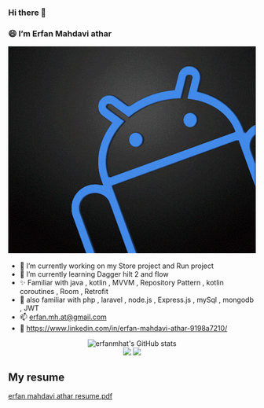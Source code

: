 ### Hi there 👋
### 😄 I’m Erfan Mahdavi athar

<p align="center">
<img src="./android.gif">
</img>
</p>

- 🔭 I’m currently working on my Store project and Run project
- 🌱 I’m currently learning Dagger hilt 2 and flow
- ✨ Familiar with java , kotlin , MVVM , Repository Pattern , kotlin coroutines , Room , Retrofit
- 🌟 also familiar with php , laravel , node.js , Express.js , mySql , mongodb , JWT
- 📫 erfan.mh.at@gmail.com
- 🎯 https://www.linkedin.com/in/erfan-mahdavi-athar-9198a7210/

<p align="center">
  <img src="https://github-readme-stats.vercel.app/api?username=erfanmhat&show_icons=true&include_all_commits=true&theme=monokai" alt="erfanmhat's GitHub stats" /><br />
  <img src="https://github-readme-streak-stats.herokuapp.com/?user=erfanmhat&theme=monokai"/>
  <img src="https://github-readme-stats.vercel.app/api/top-langs/?username=erfanmhat&layout=compact&theme=monokai&langs_count=12"/>
</p>

## My resume
[erfan mahdavi athar resume.pdf](https://github.com/erfanmhat/erfanmhat/raw/main/erfanmhat_resume.pdf)
<!--
**erfanmhat/erfanmhat** is a ✨ _special_ ✨ repository because its `README.md` (this file) appears on your GitHub profile.

Here are some ideas to get you started:

- 🔭 I’m currently working on ...
- 🌱 I’m currently learning ...
- 👯 I’m looking to collaborate on ...
- 🤔 I’m looking for help with ...
- 💬 Ask me about ...
- 📫 How to reach me: ...
- 😄 Pronouns: ...
- ⚡ Fun fact: ...
-->
